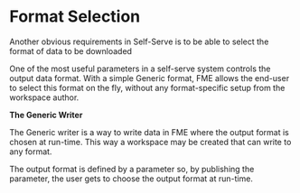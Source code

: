 # Format Selection

Another obvious requirements in Self-Serve is to be able to select the format of data to be downloaded

One of the most useful parameters in a self-serve system controls the output data format. With a simple Generic format, FME allows the end-user to select this format on the fly, without any format-specific setup from the workspace author.

**The Generic Writer**

The Generic writer is a way to write data in FME where the output format is chosen at run-time.
This way a workspace may be created that can write to any format.

The output format is defined by a parameter so, by publishing the parameter, the user gets to choose the output format at run-time.